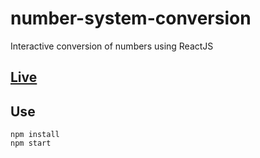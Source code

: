 # number-system-conversion
Interactive conversion of numbers using ReactJS

## [Live](http://conversion.surge.sh/)

## Use

```
npm install
npm start
```
